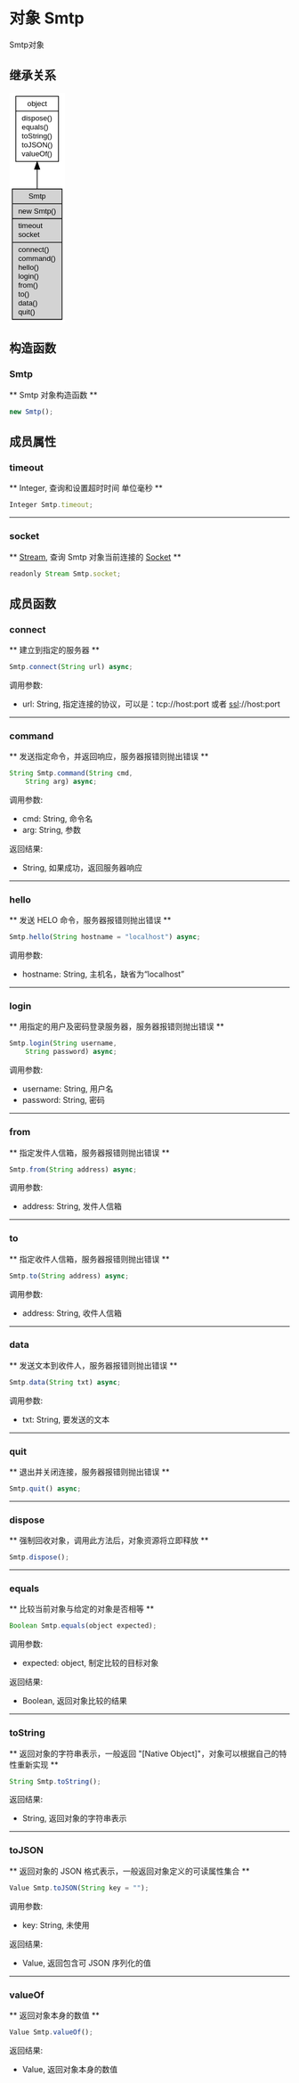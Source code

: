 # 对象 Smtp
Smtp对象

## 继承关系
<div class="inherits"><svg width="75pt" height="310pt" viewBox="0.00 0.00 75.11 310.00" xmlns="http://www.w3.org/2000/svg" xmlns:xlink="http://www.w3.org/1999/xlink">
<g id="graph0" class="graph" transform="scale(1 1) rotate(0) translate(4 306)">
<title>%0</title>
<polygon fill="#ffffff" stroke="transparent" points="-4,4 -4,-306 71.11,-306 71.11,4 -4,4"/>
<!-- object -->
<g id="node1" class="node">
<title>object</title>
<g id="a_node1"><a xlink:href="object.md" xlink:title="object">
<polygon fill="#ffffff" stroke="#000000" points="4.7235,-213.5 4.7235,-301.5 62.3865,-301.5 62.3865,-213.5 4.7235,-213.5"/>
<text text-anchor="middle" x="33.555" y="-288.5" font-family="Helvetica,sans-Serif" font-size="10.00" fill="#000000">object</text>
<polyline fill="none" stroke="#000000" points="4.7235,-281.5 62.3865,-281.5 "/>
<text text-anchor="start" x="12.7235" y="-268.5" font-family="Helvetica,sans-Serif" font-size="10.00" fill="#000000">dispose()</text>
<text text-anchor="start" x="12.7235" y="-256.5" font-family="Helvetica,sans-Serif" font-size="10.00" fill="#000000">equals()</text>
<text text-anchor="start" x="12.7235" y="-244.5" font-family="Helvetica,sans-Serif" font-size="10.00" fill="#000000">toString()</text>
<text text-anchor="start" x="12.7235" y="-232.5" font-family="Helvetica,sans-Serif" font-size="10.00" fill="#000000">toJSON()</text>
<text text-anchor="start" x="12.7235" y="-220.5" font-family="Helvetica,sans-Serif" font-size="10.00" fill="#000000">valueOf()</text>
</a>
</g>
</g>
<!-- Smtp -->
<g id="node2" class="node">
<title>Smtp</title>
<g id="a_node2"><a xlink:title="Smtp">
<polygon fill="#d3d3d3" stroke="#000000" points="0,-.5 0,-176.5 67.11,-176.5 67.11,-.5 0,-.5"/>
<text text-anchor="middle" x="33.555" y="-163.5" font-family="Helvetica,sans-Serif" font-size="10.00" fill="#000000">Smtp</text>
<polyline fill="none" stroke="#000000" points="0,-156.5 67.11,-156.5 "/>
<text text-anchor="start" x="8" y="-143.5" font-family="Helvetica,sans-Serif" font-size="10.00" fill="#000000">new Smtp()</text>
<polyline fill="none" stroke="#000000" points="0,-136.5 67.11,-136.5 "/>
<text text-anchor="start" x="8" y="-123.5" font-family="Helvetica,sans-Serif" font-size="10.00" fill="#000000">timeout</text>
<text text-anchor="start" x="8" y="-111.5" font-family="Helvetica,sans-Serif" font-size="10.00" fill="#000000">socket</text>
<polyline fill="none" stroke="#000000" points="0,-104.5 67.11,-104.5 "/>
<text text-anchor="start" x="8" y="-91.5" font-family="Helvetica,sans-Serif" font-size="10.00" fill="#000000">connect()</text>
<text text-anchor="start" x="8" y="-79.5" font-family="Helvetica,sans-Serif" font-size="10.00" fill="#000000">command()</text>
<text text-anchor="start" x="8" y="-67.5" font-family="Helvetica,sans-Serif" font-size="10.00" fill="#000000">hello()</text>
<text text-anchor="start" x="8" y="-55.5" font-family="Helvetica,sans-Serif" font-size="10.00" fill="#000000">login()</text>
<text text-anchor="start" x="8" y="-43.5" font-family="Helvetica,sans-Serif" font-size="10.00" fill="#000000">from()</text>
<text text-anchor="start" x="8" y="-31.5" font-family="Helvetica,sans-Serif" font-size="10.00" fill="#000000">to()</text>
<text text-anchor="start" x="8" y="-19.5" font-family="Helvetica,sans-Serif" font-size="10.00" fill="#000000">data()</text>
<text text-anchor="start" x="8" y="-7.5" font-family="Helvetica,sans-Serif" font-size="10.00" fill="#000000">quit()</text>
</a>
</g>
</g>
<!-- object&#45;&gt;Smtp -->
<g id="edge1" class="edge">
<title>object-&gt;Smtp</title>
<path fill="none" stroke="#000000" d="M33.555,-203.0622C33.555,-194.6261 33.555,-185.7304 33.555,-176.778"/>
<polygon fill="#000000" stroke="#000000" points="30.0551,-203.0972 33.555,-213.0972 37.0551,-203.0973 30.0551,-203.0972"/>
</g>
</g>
</svg></div>

## 构造函数
        
### Smtp
** Smtp 对象构造函数 **

```JavaScript
new Smtp();
```

## 成员属性
        
### timeout
** Integer, 查询和设置超时时间 单位毫秒 **

```JavaScript
Integer Smtp.timeout;
```

--------------------------
### socket
** [Stream](Stream.md), 查询 Smtp 对象当前连接的 [Socket](Socket.md) **

```JavaScript
readonly Stream Smtp.socket;
```

## 成员函数
        
### connect
** 建立到指定的服务器 **

```JavaScript
Smtp.connect(String url) async;
```

调用参数:
* url: String, 指定连接的协议，可以是：tcp://host:port 或者 [ssl](../../module/ifs/ssl.md)://host:port

--------------------------
### command
** 发送指定命令，并返回响应，服务器报错则抛出错误 **

```JavaScript
String Smtp.command(String cmd,
    String arg) async;
```

调用参数:
* cmd: String, 命令名
* arg: String, 参数

返回结果:
* String, 如果成功，返回服务器响应

--------------------------
### hello
** 发送 HELO 命令，服务器报错则抛出错误 **

```JavaScript
Smtp.hello(String hostname = "localhost") async;
```

调用参数:
* hostname: String, 主机名，缺省为“localhost”

--------------------------
### login
** 用指定的用户及密码登录服务器，服务器报错则抛出错误 **

```JavaScript
Smtp.login(String username,
    String password) async;
```

调用参数:
* username: String, 用户名
* password: String, 密码

--------------------------
### from
** 指定发件人信箱，服务器报错则抛出错误 **

```JavaScript
Smtp.from(String address) async;
```

调用参数:
* address: String, 发件人信箱

--------------------------
### to
** 指定收件人信箱，服务器报错则抛出错误 **

```JavaScript
Smtp.to(String address) async;
```

调用参数:
* address: String, 收件人信箱

--------------------------
### data
** 发送文本到收件人，服务器报错则抛出错误 **

```JavaScript
Smtp.data(String txt) async;
```

调用参数:
* txt: String, 要发送的文本

--------------------------
### quit
** 退出并关闭连接，服务器报错则抛出错误 **

```JavaScript
Smtp.quit() async;
```

--------------------------
### dispose
** 强制回收对象，调用此方法后，对象资源将立即释放 **

```JavaScript
Smtp.dispose();
```

--------------------------
### equals
** 比较当前对象与给定的对象是否相等 **

```JavaScript
Boolean Smtp.equals(object expected);
```

调用参数:
* expected: object, 制定比较的目标对象

返回结果:
* Boolean, 返回对象比较的结果

--------------------------
### toString
** 返回对象的字符串表示，一般返回 "[Native Object]"，对象可以根据自己的特性重新实现 **

```JavaScript
String Smtp.toString();
```

返回结果:
* String, 返回对象的字符串表示

--------------------------
### toJSON
** 返回对象的 JSON 格式表示，一般返回对象定义的可读属性集合 **

```JavaScript
Value Smtp.toJSON(String key = "");
```

调用参数:
* key: String, 未使用

返回结果:
* Value, 返回包含可 JSON 序列化的值

--------------------------
### valueOf
** 返回对象本身的数值 **

```JavaScript
Value Smtp.valueOf();
```

返回结果:
* Value, 返回对象本身的数值

